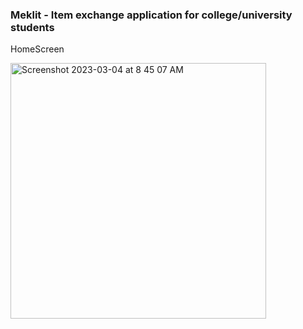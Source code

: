 ### Meklit - Item exchange application for college/university students

HomeScreen

<img width="409" alt="Screenshot 2023-03-04 at 8 45 07 AM" src="https://user-images.githubusercontent.com/75031127/222969589-f5428e60-b1b0-4f9c-9af7-c2a96147d8f7.png">
